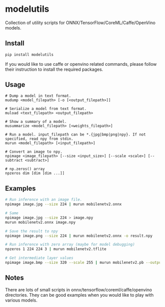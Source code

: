 # modelutils
Collection of utility scripts for ONNX/TensorFlow/CoreML/Caffe/OpenVino models.

## Install
```bash
pip install modelutils
```

If you would like to use caffe or openvino related commands, please follow their instruction to install the required packages.

## Usage
```
# Dump a model in text format.
mudump <model_filepath> [-o [<output_filepath>]]

# Serialize a model from text format.
muload <text_filepath> <output_filepath>

# Show a summary of a model.
musummarize <model_filepath> [<weights_filepath>]

# Run a model. input_filepath can be *.{jpg|bmp|png|npy}. If not specified, read npy from stdin.
murun <model_filepath> [<input_filepath>]

# Convert an image to npy.
npimage <image_filepath> [--size <input_size>] [--scale <scale>] [--subtract <subtract>]

# np.zeros() array
npzeros dim [dim [dim ...]]
```

## Examples
```bash
# Run inference with an image file.
npimage image.jpg --size 224 | murun mobilenetv2.onnx

# Same
npimage image.jpg --size 224 > image.npy
murun mobilenetv2.onnx image.npy

# Save the result to npy
npimage image.png --size 224 | murun mobilenetv2.onnx -o result.npy

# Run inference with zero array (maybe for model debugging)
npzeros 1 224 224 3 | murun mobilenetv2.tflite

# Get intermediate layer values
npimage image.bmp --size 320 --scale 255 | murun mobilenetv2.pb --output_name conv1:0
```

## Notes
There are lots of small scripts in onnx/tensorflow/coreml/caffe/openvino directories. They can be good examples when you would like to play with various models.